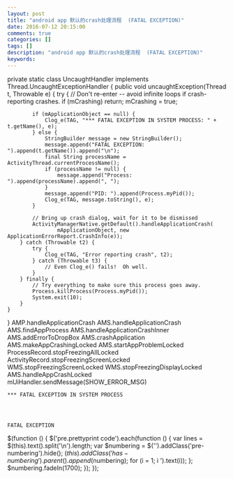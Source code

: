 ```yaml
---
layout: post
title: "android app 默认的crash处理流程  (FATAL EXCEPTION)"
date: 2016-07-12 20:15:00 
comments: true
categories: []
tags: []
description: "android app 默认的crash处理流程  (FATAL EXCEPTION)"
keywords: 
---
```



 
  private static class UncaughtHandler implements Thread.UncaughtExceptionHandler {
    public void uncaughtException(Thread t, Throwable e) {
        try {
            // Don't re-enter -- avoid infinite loops if crash-reporting crashes.
            if (mCrashing) return;
            mCrashing = true;

            if (mApplicationObject == null) {
                Clog_e(TAG, "*** FATAL EXCEPTION IN SYSTEM PROCESS: " + t.getName(), e);
            } else {
                StringBuilder message = new StringBuilder();
                message.append("FATAL EXCEPTION: ").append(t.getName()).append("\n");
                final String processName = ActivityThread.currentProcessName();
                if (processName != null) {
                    message.append("Process: ").append(processName).append(", ");
                }
                message.append("PID: ").append(Process.myPid());
                Clog_e(TAG, message.toString(), e);
            }

            // Bring up crash dialog, wait for it to be dismissed
            ActivityManagerNative.getDefault().handleApplicationCrash(
                    mApplicationObject, new ApplicationErrorReport.CrashInfo(e));
        } catch (Throwable t2) {
            try {
                Clog_e(TAG, "Error reporting crash", t2);
            } catch (Throwable t3) {
                // Even Clog_e() fails!  Oh well.
            }
        } finally {
            // Try everything to make sure this process goes away.
            Process.killProcess(Process.myPid());
            System.exit(10);
        }
    }
}
  AMP.handleApplicationCrash
    AMS.handleApplicationCrash
        AMS.findAppProcess
        AMS.handleApplicationCrashInner
            AMS.addErrorToDropBox
            AMS.crashApplication
                AMS.makeAppCrashingLocked
                    AMS.startAppProblemLocked
                    ProcessRecord.stopFreezingAllLocked
                        ActivityRecord.stopFreezingScreenLocked
                            WMS.stopFreezingScreenLocked
                                WMS.stopFreezingDisplayLocked
                    AMS.handleAppCrashLocked
                mUiHandler.sendMessage(SHOW_ERROR_MSG)
  
   
    *** FATAL EXCEPTION IN SYSTEM PROCESS
   
  
  
   
    FATAL EXCEPTION
   
  
 
 
  $(function () {
                $('pre.prettyprint code').each(function () {
                    var lines = $(this).text().split('\n').length;
                    var $numbering = $('').addClass('pre-numbering').hide();
                    $(this).addClass('has-numbering').parent().append($numbering);
                    for (i = 1; i ').text(i));
                    };
                    $numbering.fadeIn(1700);
                });
            });
 


